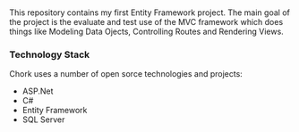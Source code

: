 # 

This repository contains my first Entity Framework project. The main goal of the project is the evaluate and test use of the MVC framework which does things like Modeling Data Ojects, Controlling Routes and Rendering Views.

### Technology Stack

Chork uses a number of open sorce technologies and projects:
- ASP.Net
- C#
- Entity Framework
- SQL Server


